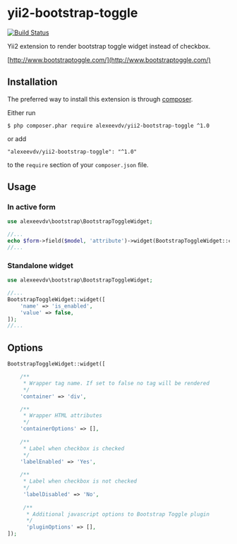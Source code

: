 yii2-bootstrap-toggle
===========

[![Build Status](https://travis-ci.org/alexeevdv/yii2-bootstrap-toggle.svg?branch=master)](https://travis-ci.org/alexeevdv/yii2-bootstrap-toggle)

Yii2 extension to render bootstrap toggle widget instead of checkbox.

[http://www.bootstraptoggle.com/](http://www.bootstraptoggle.com/)


## Installation

The preferred way to install this extension is through [composer](https://getcomposer.org/download/).

Either run

```
$ php composer.phar require alexeevdv/yii2-bootstrap-toggle ^1.0
```

or add

```
"alexeevdv/yii2-bootstrap-toggle": "^1.0"
```

to the ```require``` section of your `composer.json` file.

## Usage

### In active form
```php
use alexeevdv\bootstrap\BootstrapToggleWidget;

//...
echo $form->field($model, 'attribute')->widget(BootstrapToggleWidget::className());
//...
```

### Standalone widget

```php
use alexeevdv\bootstrap\BootstrapToggleWidget;

//...
BootstrapToggleWidget::widget([
    'name' => 'is_enabled',
    'value' => false,
]);
//...
```

## Options

```php
BootstrapToggleWidget::widget([

    /**
     * Wrapper tag name. If set to false no tag will be rendered
     */
    'container' => 'div',

    /**
     * Wrapper HTML attributes
     */
    'containerOptions' => [],
    
    /**
     * Label when checkbox is checked
     */
    'labelEnabled' => 'Yes',
    
    /**
     * Label when checkbox is not checked
     */
     'labelDisabled' => 'No',
     
     /**
      * Additional javascript options to Bootstrap Toggle plugin 
      */
      'pluginOptions' => [],
]);
```
